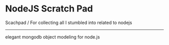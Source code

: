 # NodeJS Scratch Pad
Scachpad / For collecting all I stumbled into related to nodejs

<hr/>
<p> elegant mongodb object modeling for node.js </p>
